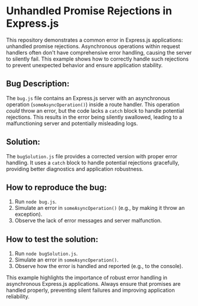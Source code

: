 # Unhandled Promise Rejections in Express.js

This repository demonstrates a common error in Express.js applications: unhandled promise rejections.  Asynchronous operations within request handlers often don't have comprehensive error handling, causing the server to silently fail. This example shows how to correctly handle such rejections to prevent unexpected behavior and ensure application stability.

## Bug Description:

The `bug.js` file contains an Express.js server with an asynchronous operation (`someAsyncOperation()`) inside a route handler.  This operation *could* throw an error, but the code lacks a `catch` block to handle potential rejections.  This results in the error being silently swallowed, leading to a malfunctioning server and potentially misleading logs.

## Solution:

The `bugSolution.js` file provides a corrected version with proper error handling.  It uses a `catch` block to handle potential rejections gracefully, providing better diagnostics and application robustness.

## How to reproduce the bug:

1.  Run `node bug.js`.
2.  Simulate an error in `someAsyncOperation()` (e.g., by making it throw an exception).
3.  Observe the lack of error messages and server malfunction.

## How to test the solution:

1.  Run `node bugSolution.js`.
2.  Simulate an error in `someAsyncOperation()`.
3.  Observe how the error is handled and reported (e.g., to the console).

This example highlights the importance of robust error handling in asynchronous Express.js applications.  Always ensure that promises are handled properly, preventing silent failures and improving application reliability.